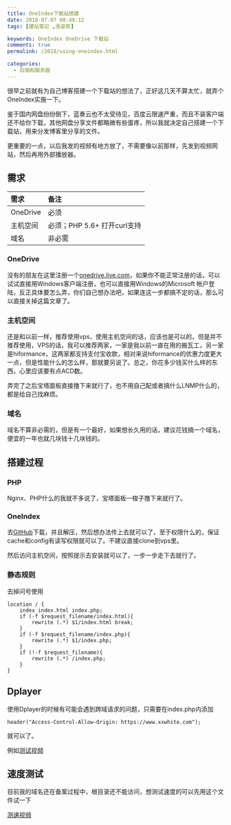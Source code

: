 ```yaml
---
title: OneIndex下载站搭建
date: 2018-07-07 08:49:12
tags: [建站笔记 ,涨姿势]

keywords: OneIndex OneDrive 下载站
comments: true
permalink: /2018/using-oneindex.html

categories:
  - 后端和服务器
---
```


很早之前就有为自己博客搭建一个下载站的想法了，正好这几天不算太忙，就弄个OneIndex实施一下。

<!-- more -->

鉴于国内网盘纷纷倒下，蓝奏云也不太受待见，百度云限速严重，而且不装客户端还不给你下载，其他网盘分享文件都略微有些蛋疼，所以我就决定自己搭建一个下载站，用来分发博客里分享的文件。

更重要的一点，以后我发的视频有地方放了，不需要像以前那样，先发到视频网站，然后再用外部播放器。

## 需求

|   需求    |  备注    |
|:-------|:--------|
|   OneDrive    |   必须  |
|   主机空间    |   必须；PHP 5.6+ 打开curl支持    |
|   域名    |   非必需 |

### OneDrive

没有的朋友在这里注册一个[onedrive.live.com](https://onedrive.live.com?invref=6d31d88d0e039653&invscr=90)，如果你不能正常注册的话，可以试试直接用Windows客户端注册，也可以直接用Windows的Microsoft 帐户登陆，反正具体要怎么弄，你们自己想办法吧，如果连这一步都搞不定的话，那么可以直接关掉这篇文章了。

### 主机空间

还是和以前一样，推荐使用vps，使用主机空间的话，应该也是可以的，但是并不推荐使用，VPS的话，我可以推荐两家，一家是我以前一直在用的搬瓦工，另一家是hiformance，这两家都支持支付宝收款，相对来说hiformance的优惠力度更大一点，但是性能什么的怎么样，那就要另说了。总之，你花多少钱买什么样的东西，心里应该要有点ACD数。

弄完了之后宝塔面板直接撸下来就行了，也不用自己配或者搞什么LNMP什么的，都是给自己找麻烦。

### 域名

域名不算非必需的，但是有一个最好，如果想长久用的话，建议花钱搞一个域名，便宜的一年也就几块钱十几块钱的。

## 搭建过程

### PHP

Nginx、PHP什么的我就不多说了，宝塔面板一梭子撸下来就行了。

### OneIndex

去[GitHub](https://github.com/donwa/oneindex)下载，并且解压，然后想办法传上去就可以了，至于权限什么的，保证cache和config有读写权限就可以了。不建议直接clone到vps里。

然后访问主机空间，按照提示去安装就可以了，一步一步走下去就行了。

### 静态规则

去掉问号使用

```
location / {
	index index.html index.php; 
	if (-f $request_filename/index.html){ 
		rewrite (.*) $1/index.html break; 
	} 
	if (-f $request_filename/index.php){ 
		rewrite (.*) $1/index.php; 
	} 
	if (!-f $request_filename){ 
		rewrite (.*) /index.php; 
	} 
}
```

## Dplayer

使用Dplayer的时候有可能会遇到跨域请求的问题，只需要在index.php内添加
```
header("Access-Control-Allow-Origin: https://www.xxwhite.com");
```
就可以了。

例如[测试视频](https://www.xxwhite.com/2017/VideoTest.html)

## 速度测试

目前我的域名还在备案过程中，根目录还不能访问，想测试速度的可以先用这个文件试一下

[测速视频](https://dl.sm9.top/Video/2018/%E6%8E%98%E5%9C%B0%E6%B1%82%E5%8D%87_x264.mp4)





